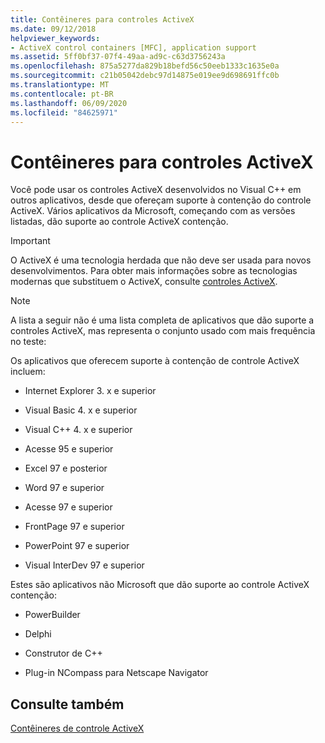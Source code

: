 ```yaml
---
title: Contêineres para controles ActiveX
ms.date: 09/12/2018
helpviewer_keywords:
- ActiveX control containers [MFC], application support
ms.assetid: 5ff0bf37-07f4-49aa-ad9c-c63d3756243a
ms.openlocfilehash: 875a5277da829b18befd56c50eeb1333c1635e0a
ms.sourcegitcommit: c21b05042debc97d14875e019ee9d698691ffc0b
ms.translationtype: MT
ms.contentlocale: pt-BR
ms.lasthandoff: 06/09/2020
ms.locfileid: "84625971"
---
```

# <a name="containers-for-activex-controls"></a>Contêineres para controles ActiveX

Você pode usar os controles ActiveX desenvolvidos no Visual C++ em outros aplicativos, desde que ofereçam suporte à contenção do controle ActiveX. Vários aplicativos da Microsoft, começando com as versões listadas, dão suporte ao controle ActiveX contenção.

>[!IMPORTANT]
> O ActiveX é uma tecnologia herdada que não deve ser usada para novos desenvolvimentos. Para obter mais informações sobre as tecnologias modernas que substituem o ActiveX, consulte [controles ActiveX](activex-controls.md).

> [!NOTE]
> A lista a seguir não é uma lista completa de aplicativos que dão suporte a controles ActiveX, mas representa o conjunto usado com mais frequência no teste:

Os aplicativos que oferecem suporte à contenção de controle ActiveX incluem:

- Internet Explorer 3. x e superior

- Visual Basic 4. x e superior

- Visual C++ 4. x e superior

- Acesse 95 e superior

- Excel 97 e posterior

- Word 97 e superior

- Acesse 97 e superior

- FrontPage 97 e superior

- PowerPoint 97 e superior

- Visual InterDev 97 e superior

Estes são aplicativos não Microsoft que dão suporte ao controle ActiveX contenção:

- PowerBuilder

- Delphi

- Construtor de C++

- Plug-in NCompass para Netscape Navigator

## <a name="see-also"></a>Consulte também

[Contêineres de controle ActiveX](activex-control-containers.md)
